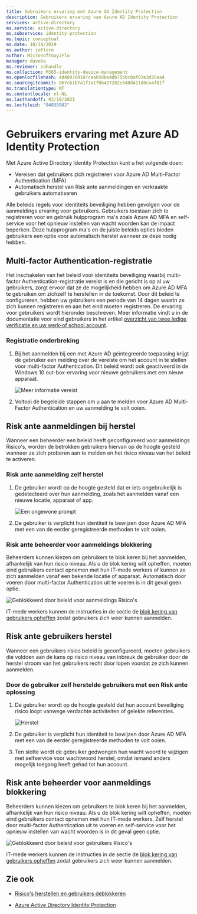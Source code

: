 ```yaml
---
title: Gebruikers ervaring met Azure AD Identity Protection
description: Gebruikers ervaring van Azure AD Identity Protection
services: active-directory
ms.service: active-directory
ms.subservice: identity-protection
ms.topic: conceptual
ms.date: 10/18/2019
ms.author: joflore
author: MicrosoftGuyJFlo
manager: daveba
ms.reviewer: sahandle
ms.collection: M365-identity-device-management
ms.openlocfilehash: 4d4897b9187caab50be4db75bbc0af03e3d35aa4
ms.sourcegitcommit: 867cb1b7a1f3a1f0b427282c648d411d0ca4f81f
ms.translationtype: MT
ms.contentlocale: nl-NL
ms.lasthandoff: 03/19/2021
ms.locfileid: "94835982"
---
```

# <a name="user-experiences-with-azure-ad-identity-protection"></a>Gebruikers ervaring met Azure AD Identity Protection

Met Azure Active Directory Identity Protection kunt u het volgende doen:

* Vereisen dat gebruikers zich registreren voor Azure AD Multi-Factor Authentication (MFA)
* Automatisch herstel van Risk ante aanmeldingen en verkraakte gebruikers automatiseren

Alle beleids regels voor identiteits beveiliging hebben gevolgen voor de aanmeldings ervaring voor gebruikers. Gebruikers toestaan zich te registreren voor en gebruik hulpprogram ma's zoals Azure AD MFA en self-service voor het opnieuw instellen van wacht woorden kan de impact beperken. Deze hulpprogram ma's en de juiste beleids opties bieden gebruikers een optie voor automatisch herstel wanneer ze deze nodig hebben.

## <a name="multi-factor-authentication-registration"></a>Multi-factor Authentication-registratie

Het inschakelen van het beleid voor identiteits beveiliging waarbij multi-factor Authentication-registratie vereist is en die gericht is op al uw gebruikers, zorgt ervoor dat ze de mogelijkheid hebben om Azure AD MFA te gebruiken om zichzelf te herstellen in de toekomst. Door dit beleid te configureren, hebben uw gebruikers een periode van 14 dagen waarin ze zich kunnen registreren en aan het eind moeten registreren. De ervaring voor gebruikers wordt hieronder beschreven. Meer informatie vindt u in de documentatie voor eind gebruikers in het artikel [overzicht van twee ledige verificatie en uw werk-of school account](../user-help/multi-factor-authentication-end-user-first-time.md).

### <a name="registration-interrupt"></a>Registratie onderbreking

1. Bij het aanmelden bij een met Azure AD geïntegreerde toepassing krijgt de gebruiker een melding over de vereiste om het account in te stellen voor multi-factor Authentication. Dit beleid wordt ook geactiveerd in de Windows 10 out-box-ervaring voor nieuwe gebruikers met een nieuw apparaat.
   
    ![Meer informatie vereist](./media/concept-identity-protection-user-experience/identity-protection-experience-more-info-mfa.png)

1. Voltooi de begeleide stappen om u aan te melden voor Azure AD Multi-Factor Authentication en uw aanmelding te volt ooien.

## <a name="risky-sign-in-remediation"></a>Risk ante aanmeldingen bij herstel

Wanneer een beheerder een beleid heeft geconfigureerd voor aanmeldings Risico's, worden de betrokken gebruikers hiervan op de hoogte gesteld wanneer ze zich proberen aan te melden en het risico niveau van het beleid te activeren. 

### <a name="risky-sign-in-self-remediation"></a>Risk ante aanmelding zelf herstel

1. De gebruiker wordt op de hoogte gesteld dat er iets ongebruikelijk is gedetecteerd over hun aanmelding, zoals het aanmelden vanaf een nieuwe locatie, apparaat of app.
   
    ![Een ongewone prompt](./media/concept-identity-protection-user-experience/120.png)

1. De gebruiker is verplicht hun identiteit te bewijzen door Azure AD MFA met een van de eerder geregistreerde methoden te volt ooien. 

### <a name="risky-sign-in-administrator-unblock"></a>Risk ante beheerder voor aanmeldings blokkering

Beheerders kunnen kiezen om gebruikers te blok keren bij het aanmelden, afhankelijk van hun risico niveau. Als u de blok kering wilt opheffen, moeten eind gebruikers contact opnemen met hun IT-mede werkers of kunnen ze zich aanmelden vanaf een bekende locatie of apparaat. Automatisch door voeren door multi-factor Authentication uit te voeren is in dit geval geen optie.

![Geblokkeerd door beleid voor aanmeldings Risico's](./media/concept-identity-protection-user-experience/200.png)

IT-mede werkers kunnen de instructies in de sectie de [blok kering van gebruikers opheffen](howto-identity-protection-remediate-unblock.md#unblocking-based-on-sign-in-risk) zodat gebruikers zich weer kunnen aanmelden.

## <a name="risky-user-remediation"></a>Risk ante gebruikers herstel

Wanneer een gebruikers risico beleid is geconfigureerd, moeten gebruikers die voldoen aan de kans op risico niveau van inbreuk de gebruiker door de herstel stroom van het gebruikers recht door lopen voordat ze zich kunnen aanmelden. 

### <a name="risky-user-self-remediation"></a>Door de gebruiker zelf herstelde gebruikers met een Risk ante oplossing

1. De gebruiker wordt op de hoogte gesteld dat hun account beveiliging risico loopt vanwege verdachte activiteiten of gelekte referenties.
   
    ![Herstel](./media/concept-identity-protection-user-experience/101.png)

1. De gebruiker is verplicht hun identiteit te bewijzen door Azure AD MFA met een van de eerder geregistreerde methoden te volt ooien. 
1. Ten slotte wordt de gebruiker gedwongen hun wacht woord te wijzigen met selfservice voor wachtwoord herstel, omdat iemand anders mogelijk toegang heeft gehad tot hun account.

## <a name="risky-sign-in-administrator-unblock"></a>Risk ante beheerder voor aanmeldings blokkering

Beheerders kunnen kiezen om gebruikers te blok keren bij het aanmelden, afhankelijk van hun risico niveau. Als u de blok kering wilt opheffen, moeten eind gebruikers contact opnemen met hun IT-mede werkers. Zelf herstel door multi-factor Authentication uit te voeren en self-service voor het opnieuw instellen van wacht woorden is in dit geval geen optie.

![Geblokkeerd door beleid voor gebruikers Risico's](./media/concept-identity-protection-user-experience/104.png)

IT-mede werkers kunnen de instructies in de sectie de [blok kering van gebruikers opheffen](howto-identity-protection-remediate-unblock.md#unblocking-based-on-user-risk) zodat gebruikers zich weer kunnen aanmelden.

## <a name="see-also"></a>Zie ook

- [Risico's herstellen en gebruikers deblokkeren](howto-identity-protection-remediate-unblock.md)

- [Azure Active Directory Identity Protection](./overview-identity-protection.md)